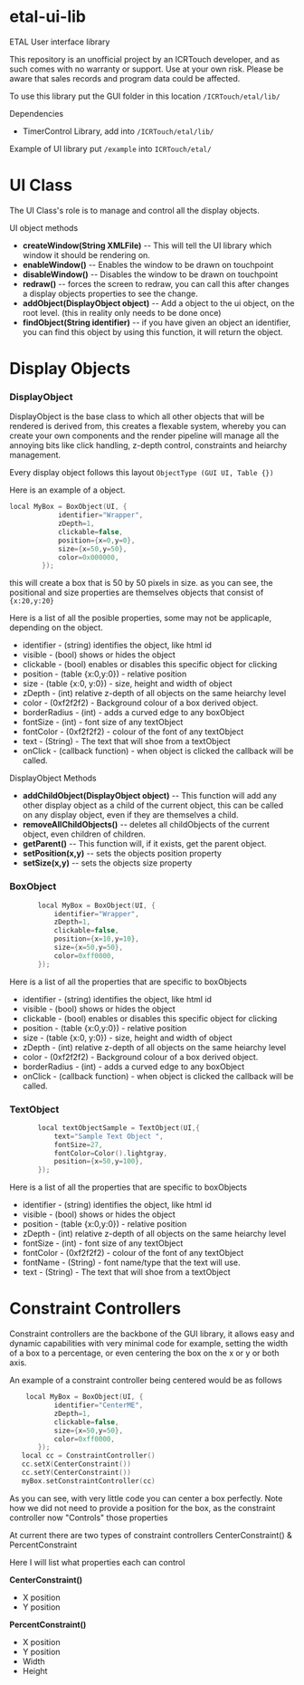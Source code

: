 # etal-ui-lib
ETAL User interface library 

This repository is an unofficial project by an ICRTouch developer, and as such comes with no warranty or support.
Use at your own risk. Please be aware that sales records and program data could be affected.

To use this library
put the GUI folder in this location 
`/ICRTouch/etal/lib/`

Dependencies 
 - TimerControl Library, add into `/ICRTouch/etal/lib/`
 

Example of UI library
put `/example` into
 `ICRTouch/etal/`


 # UI Class
 The UI Class's role is to manage and control all the display objects.
 
 UI object methods
  - **createWindow(String XMLFile)**
  -- This will tell the UI library which window it should be rendering on.
  - **enableWindow()**
  -- Enables the window to be drawn on touchpoint
  - **disableWindow()**
  -- Disables the window to be drawn on touchpoint
  - **redraw()**
  -- forces the screen to redraw, you can call this after changes a display objects properties to see the change.
  - **addObject(DisplayObject object)**
  --  Add a object to the ui object, on the root level. (this in reality only needs to be done once)
  - **findObject(String identifier)**
  -- if you have given an object an identifier, you can find this object by using this function, it will return the object.
 
 # Display Objects


 ### DisplayObject
DisplayObject is the base class to which all other objects that will be rendered is derived from, this creates a flexable system, whereby you can create your own components and the render pipeline will manage all the annoying bits like click handling, z-depth control, constraints and heiarchy management.

Every display object follows this layout
`ObjectType (GUI UI, Table {})`

Here is an example of a object.
```moc
local MyBox = BoxObject(UI, {
			identifier="Wrapper",
			zDepth=1,
			clickable=false,
			position={x=0,y=0},
			size={x=50,y=50},
			color=0x000000,
		});
```
this will create a box that is 50 by 50 pixels in size.
as you can see, the positional and size properties are themselves objects that consist of
`{x:20,y:20}`

Here is a list of all the posible properties, some may not be applicaple, depending on the object.
 - identifier - (string) identifies the object, like html id
 - visible - (bool) shows or hides the object
 - clickable - (bool) enables or disables this specific object for clicking
 - position - (table {x:0,y:0}) - relative position
 - size - (table {x:0, y:0}) - size, height and width of object
 - zDepth - (int) relative z-depth of all objects on the same heiarchy level
 - color - (0xf2f2f2) - Background colour of a box derived object.
 - borderRadius - (int) - adds a curved edge to any boxObject
 - fontSize - (int) - font size of any textObject
 - fontColor - (0xf2f2f2) - colour of the font of any textObject
 - text - (String) - The text that will shoe from a textObject
 - onClick - (callback function) - when object is clicked the callback will be called.
 

DisplayObject Methods
 - **addChildObject(DisplayObject object)**
 -- This function will add any other display object as a child of the current object, this can be called on any display object, even if they are themselves a child.
 - **removeAllChildObjects()**
 -- deletes all childObjects of the current object, even children of children.
 - **getParent()**
 -- This function will, if it exists, get the parent object.
 - **setPosition(x,y)**
 -- sets the objects position property
 - **setSize(x,y)**
 -- sets the objects size property

    

### BoxObject
 ```moc
        local MyBox = BoxObject(UI, {
			identifier="Wrapper",
			zDepth=1,
			clickable=false,
			position={x=10,y=10},
			size={x=50,y=50},
			color=0xff0000,
		});
 ```
Here is a list of all the properties that are specific to boxObjects
 - identifier - (string) identifies the object, like html id
 - visible - (bool) shows or hides the object
 - clickable - (bool) enables or disables this specific object for clicking
 - position - (table {x:0,y:0}) - relative position
 - size - (table {x:0, y:0}) - size, height and width of object
 - zDepth - (int) relative z-depth of all objects on the same heiarchy level
 - color - (0xf2f2f2) - Background colour of a box derived object.
 - borderRadius - (int) - adds a curved edge to any boxObject
 - onClick - (callback function) - when object is clicked the callback will be called.

### TextObject
 ```moc
        local textObjectSample = TextObject(UI,{
			text="Sample Text Object ",
			fontSize=27,
			fontColor=Color().lightgray,
			position={x=50,y=100},
		});
 ```
Here is a list of all the properties that are specific to boxObjects
 - identifier - (string) identifies the object, like html id
 - visible - (bool) shows or hides the object
 - position - (table {x:0,y:0}) - relative position
 - zDepth - (int) relative z-depth of all objects on the same heiarchy level
 - fontSize - (int) - font size of any textObject
 - fontColor - (0xf2f2f2) - colour of the font of any textObject
 - fontName - (String) - font name/type that the text will use.
 - text - (String) - The text that will shoe from a textObject


 # Constraint Controllers
 Constraint controllers are the backbone of the GUI library, it allows easy and dynamic capabilities with very minimal code
 for example, setting the width of a box to a percentage, or even centering the box on the x or y or both axis. 
 
 An example of a constraint controller being centered would be as follows
 ```moc
	 local MyBox = BoxObject(UI, {
			identifier="CenterME",
			zDepth=1,
			clickable=false,
			size={x=50,y=50},
			color=0xff0000,
		});
	local cc = ConstraintController()
	cc.setX(CenterConstraint())
	cc.setY(CenterConstraint())
	myBox.setConstraintController(cc)
 ```
As you can see, with very little code you can center a box perfectly.
Note how we did not need to provide a position for the box, as the constraint controller now "Controls" those properties

At current there are two types of constraint controllers
CenterConstraint() & PercentConstraint

Here I will list what properties each can control

**CenterConstraint()**
 - X position
 - Y position

**PercentConstraint()**
 - X position
 - Y position
 - Width
 - Height
